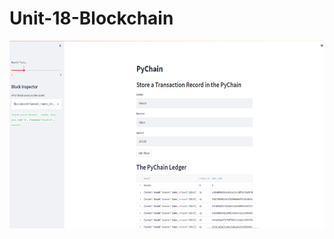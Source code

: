 # Unit-18-Blockchain


<p style="text-align:center;"><img src="streamlit_blockchain_homework.PNG" width="800" height="300"/></p>
